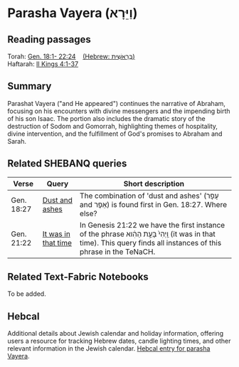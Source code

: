 # Parasha Vayera (וַיֵּרָא)

## Reading passages

Torah: [Gen. 18:1- 22:24](https://www.stepbible.org/?q=version=NASB2020|reference=Gen.18:1-22:24&options=HNVUG) &nbsp;&nbsp; [(Hebrew: בְּרֵאשִׁית)](https://tikkun.io/#/p/lech-lecha)<br>
Haftarah: [II Kings 4:1-37](https://www.stepbible.org/?q=version=NASB2020|reference=2Kgs.4:1-37&options=HNVUG)

## Summary

Parashat Vayera ("and He appeared") continues the narrative of Abraham, focusing on his encounters with divine messengers and the impending birth of his son Isaac. The portion also includes the dramatic story of the destruction of Sodom and Gomorrah, highlighting themes of hospitality, divine intervention, and the fulfillment of God's promises to Abraham and Sarah.

## Related SHEBANQ queries

Verse | Query | Short description
--- | --- | ---
Gen. 18:27 | [Dust and ashes](https://shebanq.ancient-data.org/hebrew/queries?goto=5556) | The combination of 'dust and ashes' (עָפָר and אֵפֶר) is found first in Gen. 18:27. Where else?
Gen. 21:22 | [It was in that time](https://shebanq.ancient-data.org/hebrew/text?iid=5997&page=1&mr=r&qw=q) |  In Genesis 21:22 we have the first instance of the phrase וַֽיְהִי֙ בָּעֵ֣ת הַהִ֔וא (it was in that time). This query finds all instances of this phrase in the TeNaCH. 


## Related Text-Fabric Notebooks

To be added.

## Hebcal

Additional details about Jewish calendar and holiday information, offering users a resource for tracking Hebrew dates, candle lighting times, and other relevant information in the Jewish calendar. [Hebcal entry for parasha Vayera](https://www.hebcal.com/sedrot/vayera).
